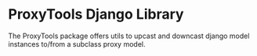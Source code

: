 # ProxyTools Django Library

The ProxyTools package offers utils to upcast and downcast django model instances
to/from a subclass proxy model.